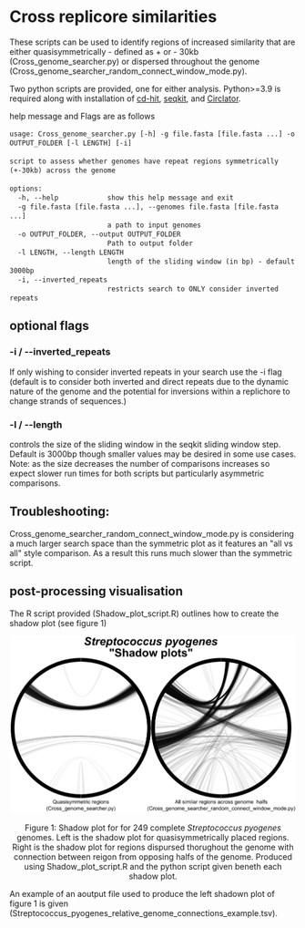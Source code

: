 # Cross replicore similarities
These scripts can be used to identify regions of increased similarity that are either quasisymmetrically - defined as + or - 30kb (Cross_genome_searcher.py) or dispersed throughout the genome (Cross_genome_searcher_random_connect_window_mode.py). 

Two python scripts are provided, one for either analysis.
Python>=3.9 is required along with installation of [cd-hit](https://github.com/weizhongli/cdhit), [seqkit](https://github.com/shenwei356/seqkit), and [Circlator](https://github.com/sanger-pathogens/circlator).


help message and Flags are as follows
```
usage: Cross_genome_searcher.py [-h] -g file.fasta [file.fasta ...] -o OUTPUT_FOLDER [-l LENGTH] [-i]

script to assess whether genomes have repeat regions symmetrically (+-30kb) across the genome

options:
  -h, --help            show this help message and exit
  -g file.fasta [file.fasta ...], --genomes file.fasta [file.fasta ...]
                        a path to input genomes
  -o OUTPUT_FOLDER, --output OUTPUT_FOLDER
                        Path to output folder
  -l LENGTH, --length LENGTH
                        length of the sliding window (in bp) - default 3000bp
  -i, --inverted_repeats
                        restricts search to ONLY consider inverted repeats
```
## optional flags
### -i / --inverted_repeats
If only wishing to consider inverted repeats in your search use the -i flag (default is to consider both inverted and direct repeats due to the dynamic nature of the genome and the potential for inversions within a replichore to change strands of sequences.)
### -l / --length
controls the size of the sliding window in the seqkit sliding window step. Default is 3000bp though smaller values may be desired in some use cases. Note: as the size decreases the number of comparisons increases so expect slower run times for both scripts but particularly asymmetric comparisons.


## Troubleshooting:
Cross_genome_searcher_random_connect_window_mode.py is considering a much larger search space than the symmetric plot as it features an "all vs all" style comparison. As a result this runs much slower than the symmetric script. 


## post-processing visualisation

The R script provided (Shadow_plot_script.R) outlines how to create the shadow plot (see figure 1)

<!--- Add in image and caption --->
<p>
<p align = "center">
<img src = "illustrations/S_pyogenes_shadow_plot.png">
</p>

<p>
<p align = "center">
Figure 1: Shadow plot for for 249 complete <i>Streptococcus pyogenes</i> genomes. Left is the shadow plot for quasisymmetrically placed regions. Right is the shadow plot for regions dispursed thorughout the genome with connection between reigon from opposing halfs of the genome. Produced using Shadow_plot_script.R and the python script given beneth each shadow plot. 
</p>
<!--- _______________________ --->

An example of an aoutput file used to produce the left shadown plot of figure 1 is given (Streptococcus_pyogenes_relative_genome_connections_example.tsv).